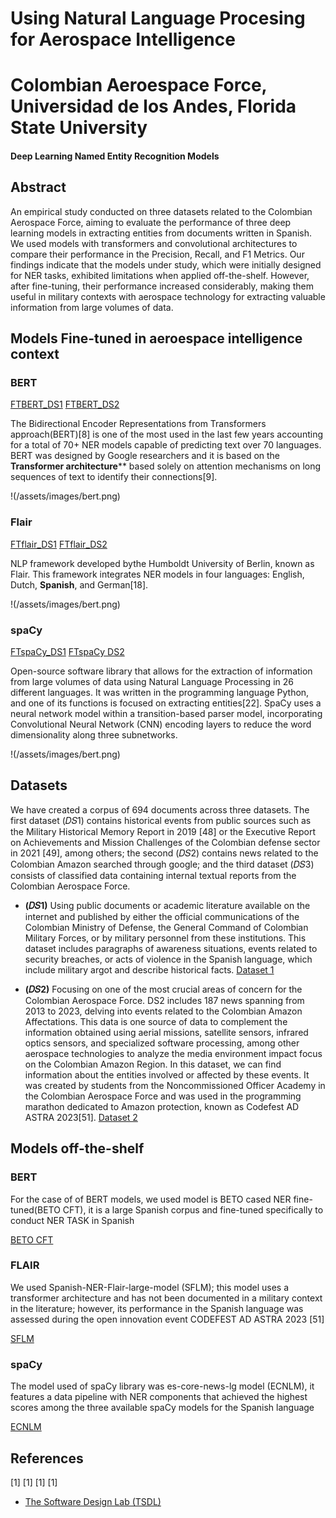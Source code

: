 # Using Natural Language Procesing for Aerospace Intelligence

# Colombian Aeroespace Force, Universidad de los Andes, Florida State University

#### Deep Learning Named Entity Recognition Models 

## Abstract
An empirical study conducted on three datasets related to the Colombian
Aerospace Force, aiming to evaluate the performance of three deep learning models in extracting
entities from documents written in Spanish. We used models with transformers and convolutional
architectures to compare their performance in the Precision, Recall, and F1 Metrics. Our
findings indicate that the models under study, which were initially designed for NER tasks,
exhibited limitations when applied off-the-shelf. However, after fine-tuning, their performance
increased considerably, making them useful in military contexts with aerospace technology for
extracting valuable information from large volumes of data.

## Models Fine-tuned in aeroespace intelligence context

### BERT
[FTBERT_DS1](https://thesoftwaredesignlab.github.io)
[FTBERT_DS2](https://thesoftwaredesignlab.github.io)

The Bidirectional Encoder Representations from Transformers approach(BERT)[8] is one of the most used in the last few years accounting for a total of 70+ NER
models capable of predicting text over 70 languages. BERT was designed by Google researchers and it is based on the **Transformer architecture**** based solely on attention
mechanisms on long sequences of text to identify their connections[9].

!(/assets/images/bert.png)

### Flair
[FTflair_DS1](https://thesoftwaredesignlab.github.io)
[FTflair_DS2](https://thesoftwaredesignlab.github.io)

NLP framework developed bythe Humboldt University of Berlin, known as Flair. This framework integrates NER models in four languages: English, Dutch, **Spanish**, and German[18].

!(/assets/images/bert.png)

### spaCy
[FTspaCy_DS1](https://thesoftwaredesignlab.github.io)
[FTspaCy DS2](https://thesoftwaredesignlab.github.io)

Open-source software library that allows for the extraction of information from large volumes of data using Natural Language Processing in 26 different languages. It was written in the programming
language Python, and one of its functions is focused on extracting entities[22]. SpaCy uses a neural network model within a transition-based parser model, incorporating Convolutional Neural Network (CNN) encoding layers to reduce the word dimensionality along three subnetworks.

!(/assets/images/bert.png)

## Datasets
We have created a corpus of 694 documents across three datasets. The first dataset (𝐷𝑆1) contains historical events from public sources such as the Military Historical Memory Report in 2019 [48] or the Executive Report on Achievements and Mission Challenges of the Colombian defense sector in 2021 [49], among others; the second (𝐷𝑆2) contains news related to the Colombian Amazon searched through google; and the third dataset (𝐷𝑆3) consists of classified data containing internal textual reports from the Colombian Aerospace Force. 

-  **(𝐷𝑆1)** Using public documents or academic literature available on the internet and published by either the official communications of the Colombian Ministry of Defense, the General Command of
Colombian Military Forces, or by military personnel from these institutions. This dataset includes paragraphs of awareness situations, events related to security breaches, or acts of violence in the Spanish language, which include military argot and describe historical facts.
[Dataset 1](https://thesoftwaredesignlab.github.io)

-  **(𝐷𝑆2)** Focusing on one of the most crucial areas of concern for the Colombian Aerospace Force. DS2 includes 187 news spanning from 2013 to 2023, delving into events related to the Colombian Amazon Affectations. This data is one source of data to complement the information obtained using aerial missions, satellite sensors, infrared optics sensors, and specialized software processing, among other aerospace technologies to analyze the media environment impact focus on the Colombian Amazon Region. In this dataset, we can find information about the entities involved or affected by these events. It was created by students from the Noncommissioned Officer Academy in the Colombian Aerospace Force and was used in the programming marathon dedicated to Amazon protection, known as Codefest AD ASTRA 2023[51].
[Dataset 2](https://thesoftwaredesignlab.github.io)


## Models off-the-shelf

### BERT
For the case of of BERT models, we used model is BETO cased NER fine-tuned(BETO CFT), it is a large Spanish corpus and fine-tuned specifically to conduct NER TASK in Spanish

[BETO CFT](https://huggingface.co/dccuchile/bert-base-spanish-wwm-cased-finetuned-ner/commit/0cf7cc10bc005707fa8a70ba3739c7d1b50b2630)

### FLAIR
We used Spanish-NER-Flair-large-model (SFLM); this model uses a transformer architecture and has not been documented in a military context in the literature; however, its performance in the Spanish language was assessed during the open innovation event CODEFEST AD ASTRA 2023 [51]

[SFLM](https://huggingface.co/flair/ner-spanish-large)

### spaCy
The model used of spaCy library was es-core-news-lg model (ECNLM), it features a data pipeline with NER components that achieved the highest scores among the three available spaCy models for the Spanish language 

[ECNLM](https://spacy.io/models/es)


## References
[1]
[1]
[1]
[1]


- [The Software Design Lab (TSDL)](https://thesoftwaredesignlab.github.io/)

